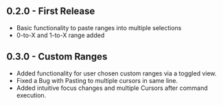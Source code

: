 ## 0.2.0 - First Release
* Basic functionality to paste ranges into multiple selections
* 0-to-X and 1-to-X range added

## 0.3.0 - Custom Ranges
* Added functionality for user chosen custom ranges via a toggled view.
* Fixed a Bug with Pasting to multiple cursors in same line.
* Added intuitive focus changes and multiple Cursors after command execution.
